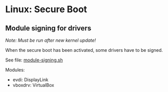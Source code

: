 # Linux: Secure Boot

## Module signing for drivers

*Note: Must be run after new kernel update!*

When the secure boot has been activated, some drivers have to be signed.

See file: [module-signing.sh](module-signing.sh)

Modules:

* evdi: DisplayLink
* vboxdrv: VirtualBox
